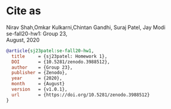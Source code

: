 # Cite as

Nirav Shah,Omkar Kulkarni,Chintan Gandhi, Suraj Patel, Jay Modi      
se-fall20-hw1:
Group 23,   
August, 2020

```bibtex
@article{sj23patel:se-fall20-hw1,
  title     = {sj23patel: Homework 1},
  DOI       = {10.5281/zenodo.3988512},
  author    = {Group 23},
  publisher = {Zenodo},
  year      = {2020},
  month     = {August}
  version   = {v1.0.1},
  url       = {https://doi.org/10.5281/zenodo.3988512}
}
```
